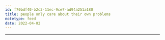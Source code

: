 ```yaml
---
id: f70bdf40-b2c3-11ec-9ce7-ad94a251a180
title: people only care about their own problems
notetype: feed
date: 2022-04-02
---
```



---

